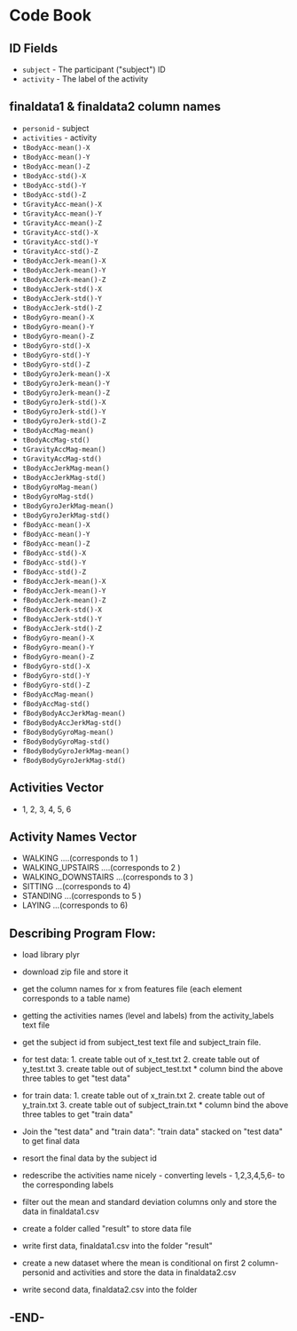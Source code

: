 # Code Book

## ID Fields

* `subject` - The participant ("subject") ID
* `activity` - The label of the activity

## finaldata1 & finaldata2 column names

* `personid` - subject
* `activities` - activity
* `tBodyAcc-mean()-X` 
* `tBodyAcc-mean()-Y` 
* `tBodyAcc-mean()-Z` 
* `tBodyAcc-std()-X` 
* `tBodyAcc-std()-Y` 
* `tBodyAcc-std()-Z` 
* `tGravityAcc-mean()-X` 
* `tGravityAcc-mean()-Y` 
* `tGravityAcc-mean()-Z` 
* `tGravityAcc-std()-X` 
* `tGravityAcc-std()-Y` 
* `tGravityAcc-std()-Z` 
* `tBodyAccJerk-mean()-X` 
* `tBodyAccJerk-mean()-Y` 
* `tBodyAccJerk-mean()-Z` 
* `tBodyAccJerk-std()-X` 
* `tBodyAccJerk-std()-Y` 
* `tBodyAccJerk-std()-Z` 
* `tBodyGyro-mean()-X` 
* `tBodyGyro-mean()-Y` 
* `tBodyGyro-mean()-Z` 
* `tBodyGyro-std()-X` 
* `tBodyGyro-std()-Y` 
* `tBodyGyro-std()-Z` 
* `tBodyGyroJerk-mean()-X` 
* `tBodyGyroJerk-mean()-Y` 
* `tBodyGyroJerk-mean()-Z` 
* `tBodyGyroJerk-std()-X` 
* `tBodyGyroJerk-std()-Y` 
* `tBodyGyroJerk-std()-Z` 
* `tBodyAccMag-mean()`
* `tBodyAccMag-std()` 
* `tGravityAccMag-mean()` 
* `tGravityAccMag-std()` 
* `tBodyAccJerkMag-mean()` 
* `tBodyAccJerkMag-std()` 
* `tBodyGyroMag-mean()` 
* `tBodyGyroMag-std()` 
* `tBodyGyroJerkMag-mean()` 
* `tBodyGyroJerkMag-std()` 
* `fBodyAcc-mean()-X` 
* `fBodyAcc-mean()-Y` 
* `fBodyAcc-mean()-Z` 
* `fBodyAcc-std()-X` 
* `fBodyAcc-std()-Y` 
* `fBodyAcc-std()-Z` 
* `fBodyAccJerk-mean()-X` 
* `fBodyAccJerk-mean()-Y` 
* `fBodyAccJerk-mean()-Z` 
* `fBodyAccJerk-std()-X` 
* `fBodyAccJerk-std()-Y` 
* `fBodyAccJerk-std()-Z` 
* `fBodyGyro-mean()-X`
* `fBodyGyro-mean()-Y` 
* `fBodyGyro-mean()-Z`
* `fBodyGyro-std()-X`
* `fBodyGyro-std()-Y` 
* `fBodyGyro-std()-Z` 
* `fBodyAccMag-mean()` 
* `fBodyAccMag-std()` 
* `fBodyBodyAccJerkMag-mean()`
* `fBodyBodyAccJerkMag-std()` 
* `fBodyBodyGyroMag-mean()` 
* `fBodyBodyGyroMag-std()` 
* `fBodyBodyGyroJerkMag-mean()` 
* `fBodyBodyGyroJerkMag-std()`


## Activities Vector

- 1, 2, 3, 4, 5, 6

## Activity Names Vector


- WALKING ....(corresponds to 1 )
- WALKING_UPSTAIRS ....(corresponds to 2 )
- WALKING_DOWNSTAIRS ...(corresponds to 3 )
- SITTING ...(corresponds to 4)
- STANDING ...(corresponds to 5 )
- LAYING ...(corresponds to 6)

## Describing Program Flow:
- load library plyr

- download zip file and store it

- get the column names for x from features file (each element corresponds to a table name)

- getting the activities names (level and labels) from the activity_labels text file

- get the subject id from subject_test text file and subject_train file. 

- for test data:
       1. create table out of x_test.txt
       2. create table out of y_test.txt
       3. create table out of subject_test.txt
       * column bind the above three tables to get "test data"
       
- for train data:
       1. create table out of x_train.txt
       2. create table out of y_train.txt
       3. create table out of subject_train.txt
       * column bind the above three tables to get "train data"
       
- Join the "test data" and "train data": "train data" stacked on "test data" to get final data

- resort the final data by the subject id

- redescribe the activities name nicely - converting levels - 1,2,3,4,5,6- to the corresponding labels
- filter out the mean and standard deviation columns only and store the data in finaldata1.csv
- create a folder called "result" to store data file
- write first data, finaldata1.csv into the folder "result"
- create a new dataset where the mean is conditional on first 2 column- personid and activities and store the data in finaldata2.csv
- write second data, finaldata2.csv into the folder
## -END-
